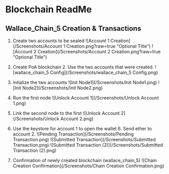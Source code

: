 # Blockchain ReadMe
## Wallace_Chain_5 Creation & Transactions

1. Create two accounts to be sealed
    ![Account 1 Creation](/Screenshots/Account 1 Creation.png?raw=true "Optional Title")
    ![Account 2 Creation](/Screenshots/Account 2 Creation.png?raw=true "Optional Title")
2. Create PoA blockchain
    2. Use the two accounts that were created.
    ![wallace_chain_5 Config](/Screenshots/wallace_chain_5 Config.png)
    
3. Intialize the two accounts
    ![Init Node1](/Screenshots/Init Node1.png)
    ![Init Node2](/Screenshots/Init Node2.png)
    

4. Run the first node
    ![Unlock Account 1](/Screenshots/Unlock Account 1.png)
    
5. Link the second node to the first
    ![Unlock Account 2](/Screenshots/Unlock Account 2.png)
    
6. Use the keystore for account 1 to open the wallet
    6. Send ether to account 2.
    ![Pending Transaction](/Screenshots/Pending Transaction.png)
    ![Submitted Transaction](/Screenshots/Submitted Transaction.png)
    ![Submitted Transaction (2)](/Screenshots/Submitted Transaction (2).png)
7. Confirmation of newly created blockchain (wallace_chain_5)
    ![Chain Creation Confirmation](/Screenshots/Chain Creation Confirmation.png)


    